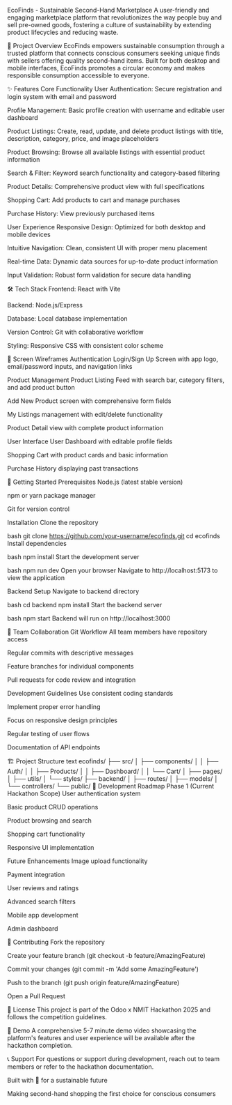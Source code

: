 EcoFinds - Sustainable Second-Hand Marketplace
A user-friendly and engaging marketplace platform that revolutionizes the way people buy and sell pre-owned goods, fostering a culture of sustainability by extending product lifecycles and reducing waste.

🌱 Project Overview
EcoFinds empowers sustainable consumption through a trusted platform that connects conscious consumers seeking unique finds with sellers offering quality second-hand items. Built for both desktop and mobile interfaces, EcoFinds promotes a circular economy and makes responsible consumption accessible to everyone.

✨ Features
Core Functionality
User Authentication: Secure registration and login system with email and password

Profile Management: Basic profile creation with username and editable user dashboard

Product Listings: Create, read, update, and delete product listings with title, description, category, price, and image placeholders

Product Browsing: Browse all available listings with essential product information

Search & Filter: Keyword search functionality and category-based filtering

Product Details: Comprehensive product view with full specifications

Shopping Cart: Add products to cart and manage purchases

Purchase History: View previously purchased items

User Experience
Responsive Design: Optimized for both desktop and mobile devices

Intuitive Navigation: Clean, consistent UI with proper menu placement

Real-time Data: Dynamic data sources for up-to-date product information

Input Validation: Robust form validation for secure data handling

🛠 Tech Stack
Frontend: React with Vite

Backend: Node.js/Express

Database: Local database implementation

Version Control: Git with collaborative workflow

Styling: Responsive CSS with consistent color scheme

📱 Screen Wireframes
Authentication
Login/Sign Up Screen with app logo, email/password inputs, and navigation links

Product Management
Product Listing Feed with search bar, category filters, and add product button

Add New Product screen with comprehensive form fields

My Listings management with edit/delete functionality

Product Detail view with complete product information

User Interface
User Dashboard with editable profile fields

Shopping Cart with product cards and basic information

Purchase History displaying past transactions

🚀 Getting Started
Prerequisites
Node.js (latest stable version)

npm or yarn package manager

Git for version control

Installation
Clone the repository

bash
git clone https://github.com/your-username/ecofinds.git
cd ecofinds
Install dependencies

bash
npm install
Start the development server

bash
npm run dev
Open your browser
Navigate to http://localhost:5173 to view the application

Backend Setup
Navigate to backend directory

bash
cd backend
npm install
Start the backend server

bash
npm start
Backend will run on http://localhost:3000

👥 Team Collaboration
Git Workflow
All team members have repository access

Regular commits with descriptive messages

Feature branches for individual components

Pull requests for code review and integration

Development Guidelines
Use consistent coding standards

Implement proper error handling

Focus on responsive design principles

Regular testing of user flows

Documentation of API endpoints

🏗 Project Structure
text
ecofinds/
├── src/
│   ├── components/
│   │   ├── Auth/
│   │   ├── Products/
│   │   ├── Dashboard/
│   │   └── Cart/
│   ├── pages/
│   ├── utils/
│   └── styles/
├── backend/
│   ├── routes/
│   ├── models/
│   └── controllers/
└── public/
🎯 Development Roadmap
Phase 1 (Current Hackathon Scope)
 User authentication system

 Basic product CRUD operations

 Product browsing and search

 Shopping cart functionality

 Responsive UI implementation

Future Enhancements
Image upload functionality

Payment integration

User reviews and ratings

Advanced search filters

Mobile app development

Admin dashboard

🤝 Contributing
Fork the repository

Create your feature branch (git checkout -b feature/AmazingFeature)

Commit your changes (git commit -m 'Add some AmazingFeature')

Push to the branch (git push origin feature/AmazingFeature)

Open a Pull Request

📄 License
This project is part of the Odoo x NMIT Hackathon 2025 and follows the competition guidelines.

🎥 Demo
A comprehensive 5-7 minute demo video showcasing the platform's features and user experience will be available after the hackathon completion.

📞 Support
For questions or support during development, reach out to team members or refer to the hackathon documentation.

Built with 💚 for a sustainable future

Making second-hand shopping the first choice for conscious consumers
